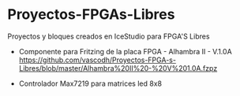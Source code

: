 # Proyectos-FPGAs-Libres 
Proyectos y bloques creados en IceStudio para FPGA'S Libres

- Componente para Fritzing de la placa FPGA - Alhambra II - V.1.0A https://github.com/vascodh/Proyectos-FPGA-s-Libres/blob/master/Alhambra%20II%20-%20V%201.0A.fzpz

- Controlador Max7219 para matrices led 8x8

